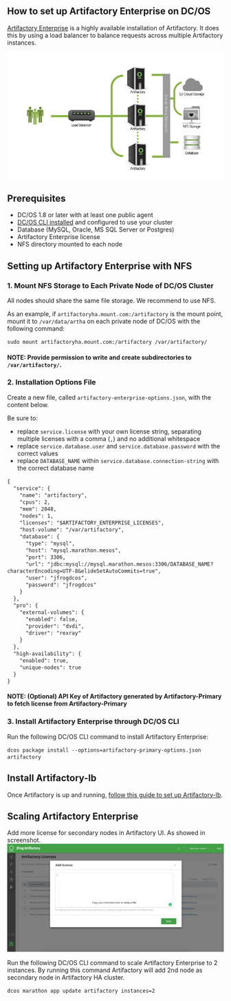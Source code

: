 ## How to set up Artifactory Enterprise on DC/OS

[Artifactory Enterprise](https://www.jfrog.com/artifactory/versions/#High-Availability) is a highly available installation of Artifactory. It does this by using a load balancer to balance requests across multiple Artifactory instances.

![Artifactory Enterprise Architecture](img/HA_Diagram.png)

## Prerequisites

- DC/OS 1.8 or later with at least one public agent
- [DC/OS CLI installed](https://dcos.io/docs/1.8/usage/cli/install/) and configured to use your cluster
- Database (MySQL, Oracle, MS SQL Server or Postgres)
- Artifactory Enterprise license
- NFS directory mounted to each node

## Setting up Artifactory Enterprise with NFS

### 1. Mount NFS Storage to Each Private Node of DC/OS Cluster
All nodes should share the same file storage. We recommend to use NFS.

As an example, if `artifactoryha.mount.com:/artifactory` is the mount point, mount it to `/var/data/artha` on each private node of DC/OS with the following command:

```
sudo mount artifactoryha.mount.com:/artifactory /var/artifactory/
```

#### NOTE: Provide permission to write and create subdirectories to `/var/artifactory/`.

### 2. Installation Options File

Create a new file, called `artifactory-enterprise-options.json`, with the content below. 

Be sure to:

- replace `service.license` with your own license string, separating multiple licenses with a comma (`,`) and no additional whitespace
- replace `service.database.user` and `service.database.password` with the correct values
- replace `DATABASE_NAME` within `service.database.connection-string` with the correct database name

```
{
  "service": {
    "name": "artifactory",
    "cpus": 2,
    "mem": 2048,
    "nodes": 1,
    "licenses": "$ARTIFACTORY_ENTERPRISE_LICENSES",
    "host-volume": "/var/artifactory",
    "database": {
      "type": "mysql",
      "host": "mysql.marathon.mesos",
      "port": 3306,
      "url": "jdbc:mysql://mysql.marathon.mesos:3306/DATABASE_NAME?characterEncoding=UTF-8&elideSetAutoCommits=true",
      "user": "jfrogdcos",
      "password": "jfrogdcos"
    }
  },
  "pro": {
    "external-volumes": {
      "enabled": false,
      "provider": "dvdi",
      "driver": "rexray"
    }
  },
  "high-availability": {
    "enabled": true,
    "unique-nodes": true
  }
}
```



#### NOTE: (Optional) API Key of Artifactory generated by Artifactory-Primary to fetch license from Artifactory-Primary

### 3. Install Artifactory Enterprise through DC/OS CLI

Run the following DC/OS CLI command to install Artifactory Enterprise:

```
dcos package install --options=artifactory-primary-options.json artifactory
```

## Install Artifactory-lb

Once Artifactory is up and running, [follow this guide to set up Artifactory-lb](artifactory-lb.md).

## Scaling Artifactory Enterprise

Add more license for secondary nodes in Artifactory UI. As showed in screenshot.
![Add More Licenses](img/add_licenses.png)

Run the following DC/OS CLI command to scale Artifactory Enterprise to 2 instances. By running this command Artifactory will add 2nd node as secondary node in Artifactory HA cluster. 

```
dcos marathon app update artifactory instances=2
```

